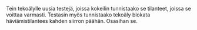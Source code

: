 Tein tekoälylle uusia testejä, joissa kokeilin tunnistaako se tilanteet, joissa se voittaa varmasti. Testasin myös tunnistaako tekoäly blokata häviämistilantees kahden siirron päähän. Osasihan se.